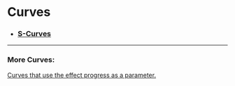 # Curves

- ### [S-Curves](S/README.md)

---

### More Curves:
 [Curves that use the effect progress as a parameter.](../Auto-synced_parameters/progress/README.md)



